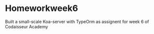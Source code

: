 # Homeworkweek6

Built a small-scale Koa-server with TypeOrm as assignent for week 6 of Codaisseur Academy
